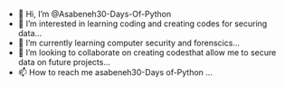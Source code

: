 - 👋 Hi, I’m @Asabeneh30-Days-Of-Python
- 👀 I’m interested in learning coding and creating codes for securing data...
- 🌱 I’m currently learning computer security and forenscics...
- 💞️ I’m looking to collaborate on creating codesthat allow me to secure data on future projects...
- 📫 How to reach me asabeneh30-Days of-Python ...

<!---
Asabeneh30-Days-Of-Python/Asabeneh30-Days-Of-Python is a ✨ special ✨ repository because its `README.md` (this file) appears on your GitHub profile.
You can click the Preview link to take a look at your changes.
--->
